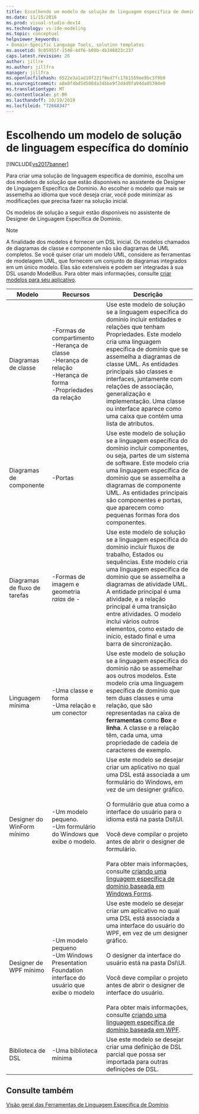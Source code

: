 ```yaml
---
title: Escolhendo um modelo de solução de linguagem específica de domínio | Microsoft Docs
ms.date: 11/15/2016
ms.prod: visual-studio-dev14
ms.technology: vs-ide-modeling
ms.topic: conceptual
helpviewer_keywords:
- Domain-Specific Language Tools, solution templates
ms.assetid: 9c05955f-1548-4df6-b09b-4b348823c237
caps.latest.revision: 26
author: jillre
ms.author: jillfra
manager: jillfra
ms.openlocfilehash: 6522e3a1ad10f221f0ed7fc1761559ee9bc3f9b9
ms.sourcegitcommit: a8e8f4bd5d508da34bbe9f2d4d9fa94da0539de0
ms.translationtype: MT
ms.contentlocale: pt-BR
ms.lasthandoff: 10/19/2019
ms.locfileid: "72668347"
---
```

# <a name="choosing-a-domain-specific-language-solution-template"></a>Escolhendo um modelo de solução de linguagem específica do domínio
[!INCLUDE[vs2017banner](../includes/vs2017banner.md)]

Para criar uma solução de linguagem específica de domínio, escolha um dos modelos de solução que estão disponíveis no assistente de Designer de Linguagem Específica de Domínio. Ao escolher o modelo que mais se assemelha ao idioma que você deseja criar, você pode minimizar as modificações que precisa fazer na solução inicial.

 Os modelos de solução a seguir estão disponíveis no assistente de Designer de Linguagem Específica de Domínio.

> [!NOTE]
> A finalidade dos modelos é fornecer um DSL inicial. Os modelos chamados de diagramas de classe e componente não são diagramas de UML completos. Se você quiser criar um modelo UML, considere as ferramentas de modelagem UML, que fornecem um conjunto de diagramas integrados em um único modelo. Elas são extensíveis e podem ser integradas à sua DSL usando ModelBus. Para obter mais informações, consulte [criar modelos para seu aplicativo](../modeling/create-models-for-your-app.md).

|Modelo|Recursos|Descrição|
|--------------|--------------|-----------------|
|Diagramas de classe|-Formas de compartimento<br />-Herança de classe<br />-Herança de relação<br />-Herança de forma<br />-Propriedades da relação|Use este modelo de solução se a linguagem específica do domínio incluir entidades e relações que tenham Propriedades. Este modelo cria uma linguagem específica de domínio que se assemelha a diagramas de classe UML. As entidades principais são classes e interfaces, juntamente com relações de associação, generalização e implementação. Uma classe ou interface aparece como uma caixa que contém uma lista de atributos.|
|Diagramas de componente|-Portas|Use este modelo de solução se a linguagem específica do domínio incluir componentes, ou seja, partes de um sistema de software. Este modelo cria uma linguagem específica de domínio que se assemelha a diagramas de componente UML. As entidades principais são componentes e portas, que aparecem como pequenas formas fora dos componentes.|
|Diagramas de fluxo de tarefas|-Formas de imagem e geometria<br />*raias* de -   |Use este modelo de solução se a linguagem específica do domínio incluir fluxos de trabalho, Estados ou sequências. Este modelo cria uma linguagem específica de domínio que se assemelha a diagramas de atividade UML. A entidade principal é uma atividade, e a relação principal é uma transição entre atividades. O modelo inclui vários outros elementos, como estado de início, estado final e uma barra de sincronização.|
|Linguagem mínima|-Uma classe e forma<br />-Uma relação e um conector|Use este modelo de solução se a linguagem específica do domínio não se assemelhar aos outros modelos. Este modelo cria uma linguagem específica de domínio que tem duas classes e uma relação, que são representadas na caixa de **ferramentas** como **Box** e **linha**. A classe e a relação têm, cada uma, uma propriedade de cadeia de caracteres de exemplo.|
|Designer do WinForm mínimo|-Um modelo pequeno.<br />-Um formulário do Windows que exibe o modelo.|Use este modelo se desejar criar um aplicativo no qual uma DSL está associada a um formulário do Windows, em vez de um designer gráfico.<br /><br /> O formulário que atua como a interface do usuário para o idioma está na pasta Dsl\UI.<br /><br /> Você deve compilar o projeto antes de abrir o designer de formulário.<br /><br /> Para obter mais informações, consulte [criando uma linguagem específica de domínio baseada em Windows Forms](../modeling/creating-a-windows-forms-based-domain-specific-language.md).|
|Designer de WPF mínimo|-Um modelo pequeno<br />-Um Windows Presentation Foundation interface do usuário que exibe o modelo|Use este modelo se desejar criar um aplicativo no qual uma DSL está associada a uma interface do usuário do WPF, em vez de um designer gráfico.<br /><br /> O designer da interface do usuário está na pasta Dsl\UI.<br /><br /> Você deve compilar o projeto antes de abrir o designer de interface do usuário.<br /><br /> Para obter mais informações, consulte [criando uma linguagem específica de domínio baseada em WPF](../modeling/creating-a-wpf-based-domain-specific-language.md).|
|Biblioteca de DSL|-Uma biblioteca mínima|Use este modelo se desejar criar uma definição de DSL parcial que possa ser importada para outras definições de DSL.|

## <a name="see-also"></a>Consulte também
 [Visão geral das Ferramentas de Linguagem Específica de Domínio](../modeling/overview-of-domain-specific-language-tools.md)
